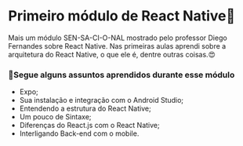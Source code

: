 <h1>Primeiro módulo de React Native🥰</h1>

<p>Mais um módulo SEN-SA-CI-O-NAL mostrado pelo professor Diego Fernandes sobre React Native. Nas primeiras aulas aprendi sobre a arquitetura do React Native, o que ele é, dentre outras coisas.😍</p>

<h3>💖Segue alguns assuntos aprendidos durante esse módulo</h3>

- Expo;
- Sua instalação e integração com o Android Studio;
- Entendendo a estrutura do React Native;
- Um pouco de Sintaxe;
- Diferenças do React.js com o React Native;
- Interligando Back-end com o mobile.